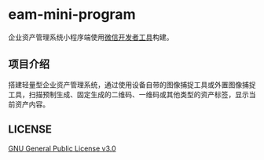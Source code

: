 # eam-mini-program

企业资产管理系统小程序端使用[微信开发者工具](https://developers.weixin.qq.com/miniprogram/dev/devtools/download.html)构建。

## 项目介绍

搭建轻量型企业资产管理系统，通过使用设备自带的图像捕捉工具或外置图像捕捉工具，扫描预制生成、固定生成的二维码、一维码或其他类型的资产标签，显示当前资产内容。

## LICENSE

[GNU General Public License v3.0](LICENSE)
